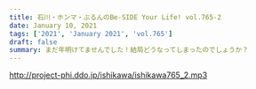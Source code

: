 ```yaml
---
title: 石川・ホンマ・ぶるんのBe-SIDE Your Life! vol.765-2
date: January 10, 2021
tags: ['2021', 'January 2021', 'vol.765']
draft: false
summary: まだ年明けてませんでした！結局どうなってしまったのでしょうか？
---
```


http://project-phi.ddo.jp/ishikawa/ishikawa765_2.mp3